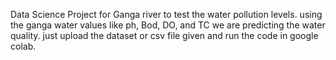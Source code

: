 Data Science Project for Ganga river to test the water pollution levels.
using the ganga water values like ph, Bod, DO, and TC we are predicting the water quality.
just upload the dataset or csv file given and run the code in google colab.
